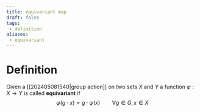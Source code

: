 ```yaml
---
title: equivariant map
draft: false
tags:
 - definition
aliases:
 - equivariant
---
```

# Definition
Given a [[202405081540|group action]] on two sets $X$ and $Y$ a function $\varphi:X \to Y$ is called **equivariant** if 
$$ \varphi(g\cdot x) = g \cdot \varphi(x) \qquad\forall g \in G, x \in X$$
